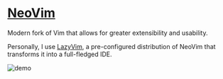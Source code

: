 # [NeoVim](https://github.com/neovim/neovim)

Modern fork of Vim that allows for greater extensibility and usability.

Personally, I use [LazyVim](https://github.com/LazyVim/LazyVim), a pre-configured
distribution of NeoVim that transforms it into a full-fledged IDE.

![demo](https://user-images.githubusercontent.com/292349/213447056-92290767-ea16-430c-8727-ce994c93e9cc.png)

